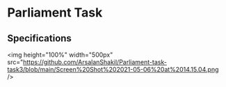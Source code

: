 # Parliament Task

## Specifications

   <img  height="100%" width="500px" src="https://github.com/ArsalanShakil/Parliament-task-task3/blob/main/Screen%20Shot%202021-05-06%20at%2014.15.04.png />
